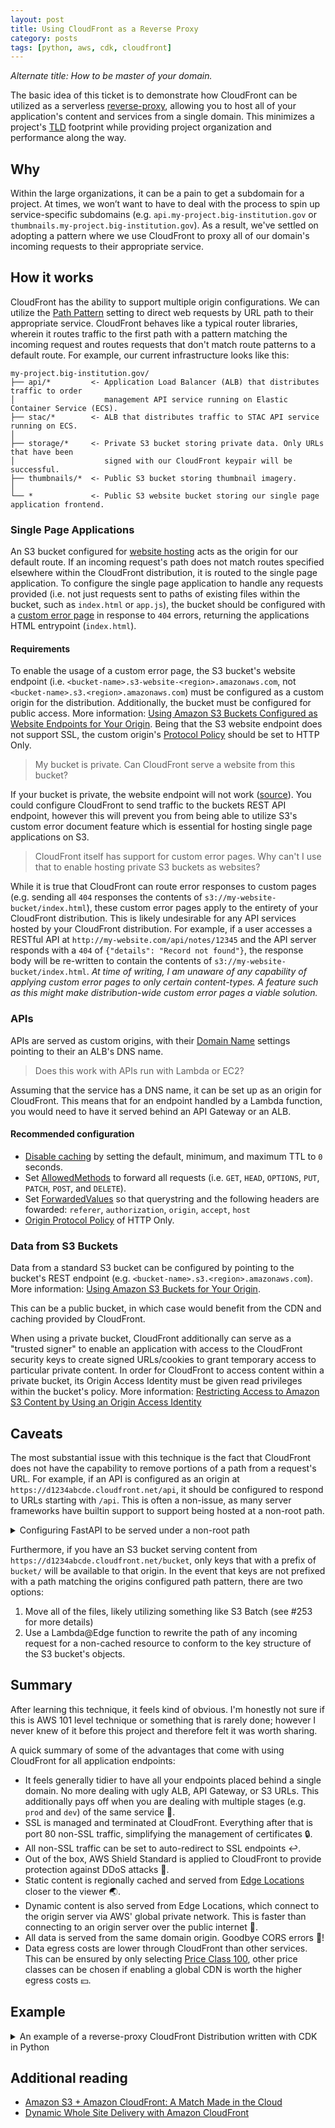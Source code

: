 ```yaml
---
layout: post
title: Using CloudFront as a Reverse Proxy
category: posts
tags: [python, aws, cdk, cloudfront]
---
```


_Alternate title: How to be master of your domain._

The basic idea of this ticket is to demonstrate how CloudFront can be utilized as a serverless [reverse-proxy](https://www.cloudflare.com/learning/cdn/glossary/reverse-proxy/), allowing you to host all of your application's content and services from a single domain. This minimizes a project's [TLD](https://en.wikipedia.org/wiki/Top-level_domain) footprint while providing project organization and performance along the way.

## Why

Within the large organizations, it can be a pain to get a subdomain for a project. At times, we won’t want to have to deal with the process to spin up service-specific subdomains (e.g. `api.my-project.big-institution.gov` or `thumbnails.my-project.big-institution.gov`). As a result, we've settled on adopting a pattern where we use CloudFront to proxy all of our domain's incoming requests to their appropriate service.

## How it works

CloudFront has the ability to support multiple origin configurations. We can utilize the [Path Pattern](https://docs.aws.amazon.com/AmazonCloudFront/latest/DeveloperGuide/distribution-web-values-specify.html#DownloadDistValuesPathPattern) setting to direct web requests by URL path to their appropriate service. CloudFront behaves like a typical router libraries, wherein it routes traffic to the first path with a pattern matching the incoming request and routes requests that don't match route patterns to a default route. For example, our current infrastructure looks like this:

```
my-project.big-institution.gov/
├── api/*         <- Application Load Balancer (ALB) that distributes traffic to order
│                    management API service running on Elastic Container Service (ECS).
├── stac/*        <- ALB that distributes traffic to STAC API service running on ECS.
│
├── storage/*     <- Private S3 bucket storing private data. Only URLs that have been
│                    signed with our CloudFront keypair will be successful.
├── thumbnails/*  <- Public S3 bucket storing thumbnail imagery.
│
└── *             <- Public S3 website bucket storing our single page application frontend.
```

### Single Page Applications

An S3 bucket configured for [website hosting](https://docs.aws.amazon.com/AmazonS3/latest/dev/WebsiteHosting.html) acts as the origin for our default route. If an incoming request's path does not match routes specified elsewhere within the CloudFront distribution, it is routed to the single page application. To configure the single page application to handle any requests provided (i.e. not just requests sent to paths of existing files within the bucket, such as `index.html` or `app.js`), the bucket should be configured with a [custom error page](https://docs.aws.amazon.com/AmazonS3/latest/dev/CustomErrorDocSupport.html) in response to `404` errors, returning the applications HTML entrypoint (`index.html`).

#### Requirements

To enable the usage of a custom error page, the S3 bucket's website endpoint (i.e. `<bucket-name>.s3-website-<region>.amazonaws.com`, not `<bucket-name>.s3.<region>.amazonaws.com`) must be configured as a custom origin for the distribution. Additionally, the bucket must be configured for public access. More information: [Using Amazon S3 Buckets Configured as Website Endpoints for Your Origin](https://docs.aws.amazon.com/AmazonCloudFront/latest/DeveloperGuide/DownloadDistS3AndCustomOrigins.html#concept_S3Origin_website). Being that the S3 website endpoint does not support SSL, the custom origin's [Protocol Policy](https://docs.aws.amazon.com/AmazonCloudFront/latest/DeveloperGuide/distribution-web-values-specify.html#DownloadDistValuesOriginProtocolPolicy) should be set to HTTP Only.

> My bucket is private. Can CloudFront serve a website from this bucket?

If your bucket is private, the website endpoint will not work ([source](https://aws.amazon.com/premiumsupport/knowledge-center/s3-cloudfront-website-access/)). You could configure CloudFront to send traffic to the buckets REST API endpoint, however this will prevent you from being able to utilize S3's custom error document feature which is essential for hosting single page applications on S3.

> CloudFront itself has support for custom error pages. Why can't I use that to enable hosting private S3 buckets as websites?

While it is true that CloudFront can route error responses to custom pages (e.g. sending all `404` responses the contents of `s3://my-website-bucket/index.html`), these custom error pages apply to the entirety of your CloudFront distribution. This is likely undesirable for any API services hosted by your CloudFront distribution. For example, if a user accesses a RESTful API at `http://my-website.com/api/notes/12345` and the API server responds with a `404` of `{"details": "Record not found"}`, the response body will be re-written to contain the contents of `s3://my-website-bucket/index.html`. _At time of writing, I am unaware of any capability of applying custom error pages to only certain content-types. A feature such as this might make distribution-wide custom error pages a viable solution._

### APIs

APIs are served as custom origins, with their [Domain Name](https://docs.aws.amazon.com/AmazonCloudFront/latest/DeveloperGuide/distribution-web-values-specify.html#DownloadDistValuesDomainName) settings pointing to their an ALB's DNS name.

> Does this work with APIs run with Lambda or EC2?

Assuming that the service has a DNS name, it can be set up as an origin for CloudFront. This means that for an endpoint handled by a Lambda function, you would need to have it served behind an API Gateway or an ALB.

#### Recommended configuration

- [Disable caching](https://aws.amazon.com/premiumsupport/knowledge-center/prevent-cloudfront-from-caching-files/) by setting the default, minimum, and maximum TTL to `0` seconds.
- Set [AllowedMethods](https://docs.aws.amazon.com/cloudfront/latest/APIReference/API_AllowedMethods.html) to forward all requests (i.e. `GET`, `HEAD`, `OPTIONS`, `PUT`, `PATCH`, `POST`, and `DELETE`).
- Set [ForwardedValues](https://docs.aws.amazon.com/AWSCloudFormation/latest/UserGuide/aws-properties-cloudfront-distribution-forwardedvalues.html) so that querystring and the following headers are fowarded: `referer`, `authorization`, `origin`, `accept`, `host`
- [Origin Protocol Policy](https://docs.aws.amazon.com/AmazonCloudFront/latest/DeveloperGuide/distribution-web-values-specify.html#DownloadDistValuesOriginProtocolPolicy) of HTTP Only.

### Data from S3 Buckets

Data from a standard S3 bucket can be configured by pointing to the bucket's REST endpoint (e.g. `<bucket-name>.s3.<region>.amazonaws.com`). More information: [Using Amazon S3 Buckets for Your Origin](https://docs.aws.amazon.com/AmazonCloudFront/latest/DeveloperGuide/DownloadDistS3AndCustomOrigins.html).

This can be a public bucket, in which case would benefit from the CDN and caching provided by CloudFront. 

When using a private bucket, CloudFront additionally can serve as a "trusted signer" to enable an application with access to the CloudFront security keys to create signed URLs/cookies to grant temporary access to particular private content. In order for CloudFront to access content within a private bucket, its Origin Access Identity must be given read privileges within the bucket's policy.  More information: [Restricting Access to Amazon S3 Content by Using an Origin Access Identity](https://docs.aws.amazon.com/AmazonCloudFront/latest/DeveloperGuide/private-content-restricting-access-to-s3.html) 

## Caveats

The most substantial issue with this technique is the fact that CloudFront does not have the capability to remove portions of a path from a request's URL. For example, if an API is configured as an origin at `https://d1234abcde.cloudfront.net/api`, it should be configured to respond to URLs starting with `/api`. This is often a non-issue, as many server frameworks have builtin support to support being hosted at a non-root path.

<details>
  <summary>Configuring FastAPI to be served under a non-root path</summary>

```py
from fastapi import FastAPI, APIRouter

API_BASE_PATH = '/api'

app = FastAPI(
    title="Example API",
    docs_url=API_BASE_PATH,
    swagger_ui_oauth2_redirect_url=f"{API_BASE_PATH}/oauth2-redirect",
    openapi_url=f"{API_BASE_PATH}/openapi.json",
)
api_router = APIRouter()
app.include_router(router, prefix=API_BASE_PATH)
```

</details>

Furthermore, if you have an S3 bucket serving content from `https://d1234abcde.cloudfront.net/bucket`, only keys that with a prefix of `bucket/` will be available to that origin. In the event that keys are not prefixed with a path matching the origins configured path pattern, there are two options:

1. Move all of the files, likely utilizing something like S3 Batch (see #253 for more details)
2. Use a Lambda@Edge function to rewrite the path of any incoming request for a non-cached resource to conform to the key structure of the S3 bucket's objects.

## Summary

After learning this technique, it feels kind of obvious. I'm honestly not sure if this is AWS 101 level technique or something that is rarely done; however I never knew of it before this project and therefore felt it was worth sharing. 

A quick summary of some of the advantages that come with using CloudFront for all application endpoints:

- It feels generally tidier to have all your endpoints placed behind a single domain. No more dealing with ugly ALB, API Gateway, or S3 URLs. This additionally pays off when you are dealing with multiple stages (e.g. `prod` and `dev`) of the same service 🧹.
- SSL is managed and terminated at CloudFront. Everything after that is port 80 non-SSL traffic, simplifying the management of certificates 🔒.
- All non-SSL traffic can be set to auto-redirect to SSL endpoints ↩️.
- Out of the box, AWS Shield Standard is applied to CloudFront to provide protection against DDoS attacks 🏰.
- Static content is regionally cached and served from [Edge Locations](https://aws.amazon.com/cloudfront/features/#Amazon_CloudFront_Infrastructure) closer to the viewer 🌏.
- Dynamic content is also served from Edge Locations, which connect to the origin server via AWS' global private network. This is faster than connecting to an origin server over the public internet 🚀.
- All data is served from the same domain origin. Goodbye CORS errors 👋!
- Data egress costs are lower through CloudFront than other services. This can be ensured by only selecting [Price Class 100](https://docs.aws.amazon.com/AmazonCloudFront/latest/DeveloperGuide/PriceClass.html), other price classes can be chosen if enabling a global CDN is worth the higher egress costs 💴.

## Example

<details>
  <summary>An example of a reverse-proxy CloudFront Distribution written with CDK in Python</summary>

```py
from aws_cdk import (
    aws_s3 as s3,
    aws_certificatemanager as certmgr,
    aws_iam as iam,
    aws_cloudfront as cf,
    aws_elasticloadbalancingv2 as elbv2,
    core,
)


class CloudfrontDistribution(core.Construct):
    def __init__(
        self,
        scope: core.Construct,
        id: str,
        api_lb: elbv2.ApplicationLoadBalancer,
        assets_bucket: s3.Bucket,
        website_bucket: s3.Bucket,
        domain_name: str = None,
        using_gcc_acct: bool = False,
        **kwargs,
    ) -> None:
        super().__init__(scope, id, **kwargs)

        oai = cf.OriginAccessIdentity(
            self, "Identity", comment="Allow CloudFront to access S3 Bucket",
        )
        if not using_gcc_acct:
            self.grant_oai_read(oai, assets_bucket)

        certificate = (
            certmgr.Certificate(self, "Certificate", domain_name=domain_name)
            if domain_name
            else None
        )

        self.distribution = cf.CloudFrontWebDistribution(
            self,
            core.Stack.of(self).stack_name,
            alias_configuration=(
                cf.AliasConfiguration(
                    acm_cert_ref=certificate.certificate_arn, names=[domain_name]
                )
                if certificate
                else None
            ),
            comment=core.Stack.of(self).stack_name,
            origin_configs=[
                # Frontend Website
                cf.SourceConfiguration(
                    # NOTE: Can't use S3OriginConfig because we want to treat our
                    # bucket as an S3 Website Endpoint rather than an S3 REST API
                    # Endpoint. This allows us to use a custom error document to
                    # direct all requests to a single HTML document (as required
                    # to host an SPA).
                    custom_origin_source=cf.CustomOriginConfig(
                        domain_name=website_bucket.bucket_website_domain_name,
                        origin_protocol_policy=cf.OriginProtocolPolicy.HTTP_ONLY,  # In website-mode, S3 only serves HTTP # noqa: E501
                    ),
                    behaviors=[cf.Behavior(is_default_behavior=True)],
                ),
                # API load balancer
                cf.SourceConfiguration(
                    custom_origin_source=cf.CustomOriginConfig(
                        domain_name=api_lb.load_balancer_dns_name,
                        origin_protocol_policy=cf.OriginProtocolPolicy.HTTP_ONLY,
                    ),
                    behaviors=[
                        cf.Behavior(
                            path_pattern="/api*",  # No trailing slash to permit access to root path of API # noqa: E501
                            allowed_methods=cf.CloudFrontAllowedMethods.ALL,
                            forwarded_values={
                                "query_string": True,
                                "headers": [
                                    "referer",
                                    "authorization",
                                    "origin",
                                    "accept",
                                    "host",  # Required to prevent API's redirects on trailing slashes directing users to ALB endpoint # noqa: E501
                                ],
                            },
                            # Disable caching
                            default_ttl=core.Duration.seconds(0),
                            min_ttl=core.Duration.seconds(0),
                            max_ttl=core.Duration.seconds(0),
                        )
                    ],
                ),
                # Assets
                cf.SourceConfiguration(
                    s3_origin_source=cf.S3OriginConfig(
                        s3_bucket_source=assets_bucket, origin_access_identity=oai,
                    ),
                    behaviors=[
                        cf.Behavior(
                            path_pattern="/storage/*", trusted_signers=["self"],
                        )
                    ],
                ),
            ],
        )
        self.assets_path = f"https://{self.distribution.domain_name}/storage"
        core.CfnOutput(self, "Endpoint", value=self.distribution.domain_name)

    def grant_oai_read(self, oai: cf.OriginAccessIdentity, bucket: s3.Bucket):
        """
        To grant read access to our OAI, at time of writing we can not simply use
        `bucket.grant_read(oai)`. This is due to the fact that we are looking up
        our bucket by its name. For more information, see the following:
        https://stackoverflow.com/a/60917015/728583.

        As a work-around, we can manually assigned a policy statement, however
        this does not work in situations where a policy is already applied to
        the bucket (e.g. in GCC environments).
        """
        policy_statement = iam.PolicyStatement(
            actions=["s3:GetObject*", "s3:List*"],
            resources=[bucket.bucket_arn, f"{bucket.bucket_arn}/storage*"],
            principals=[],
        )
        policy_statement.add_canonical_user_principal(
            oai.cloud_front_origin_access_identity_s3_canonical_user_id
        )
        assets_policy = s3.BucketPolicy(self, "AssetsPolicy", bucket=bucket)
        assets_policy.document.add_statements(policy_statement)
```

</details>

## Additional reading

- [Amazon S3 + Amazon CloudFront: A Match Made in the Cloud](https://aws.amazon.com/blogs/networking-and-content-delivery/amazon-s3-amazon-cloudfront-a-match-made-in-the-cloud/)
- [Dynamic Whole Site Delivery with Amazon CloudFront](https://aws.amazon.com/blogs/networking-and-content-delivery/dynamic-whole-site-delivery-with-amazon-cloudfront/)
